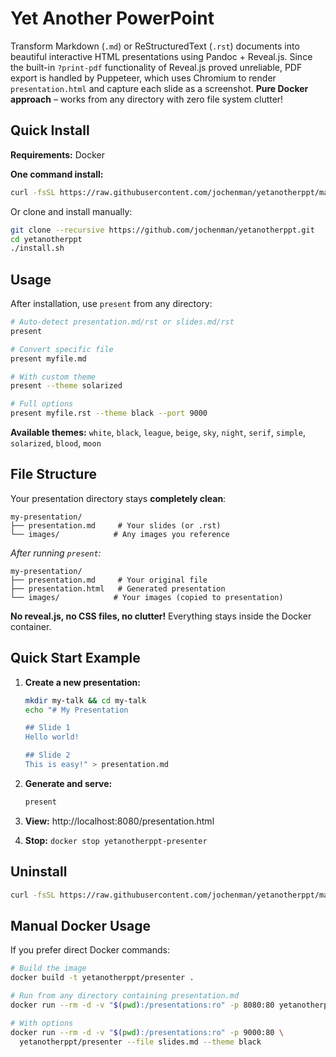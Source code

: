# Yet Another PowerPoint

Transform Markdown (`.md`) or ReStructuredText (`.rst`) documents into beautiful interactive HTML presentations using Pandoc + Reveal.js. Since the built-in `?print-pdf` functionality of Reveal.js proved unreliable, PDF export is handled by Puppeteer, which uses Chromium to render `presentation.html` and capture each slide as a screenshot. **Pure Docker approach** – works from any directory with zero file system clutter!

## Quick Install

**Requirements:** Docker

**One command install:**
```bash
curl -fsSL https://raw.githubusercontent.com/jochenman/yetanotherppt/main/install.sh | bash
```

Or clone and install manually:
```bash
git clone --recursive https://github.com/jochenman/yetanotherppt.git
cd yetanotherppt
./install.sh
```

## Usage

After installation, use `present` from any directory:

```bash
# Auto-detect presentation.md/rst or slides.md/rst
present

# Convert specific file
present myfile.md

# With custom theme
present --theme solarized

# Full options
present myfile.rst --theme black --port 9000
```

**Available themes:** `white`, `black`, `league`, `beige`, `sky`, `night`, `serif`, `simple`, `solarized`, `blood`, `moon`

## File Structure

Your presentation directory stays **completely clean**:
```
my-presentation/
├── presentation.md     # Your slides (or .rst)
└── images/            # Any images you reference
```

*After running `present`:*
```
my-presentation/
├── presentation.md     # Your original file
├── presentation.html   # Generated presentation
└── images/            # Your images (copied to presentation)
```

**No reveal.js, no CSS files, no clutter!** Everything stays inside the Docker container.

## Quick Start Example

1. **Create a new presentation:**
   ```bash
   mkdir my-talk && cd my-talk
   echo "# My Presentation

   ## Slide 1
   Hello world!

   ## Slide 2
   This is easy!" > presentation.md
   ```

2. **Generate and serve:**
   ```bash
   present
   ```

3. **View:** http://localhost:8080/presentation.html

4. **Stop:** `docker stop yetanotherppt-presenter`

## Uninstall

```bash
curl -fsSL https://raw.githubusercontent.com/jochenman/yetanotherppt/main/uninstall.sh | bash
```

## Manual Docker Usage

If you prefer direct Docker commands:

```bash
# Build the image
docker build -t yetanotherppt/presenter .

# Run from any directory containing presentation.md
docker run --rm -d -v "$(pwd):/presentations:ro" -p 8080:80 yetanotherppt/presenter

# With options
docker run --rm -d -v "$(pwd):/presentations:ro" -p 9000:80 \
  yetanotherppt/presenter --file slides.md --theme black
```
